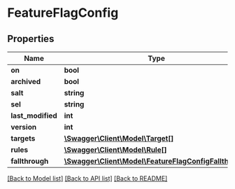 # FeatureFlagConfig

## Properties
Name | Type | Description | Notes
------------ | ------------- | ------------- | -------------
**on** | **bool** |  | [optional] 
**archived** | **bool** |  | [optional] 
**salt** | **string** |  | [optional] 
**sel** | **string** |  | [optional] 
**last_modified** | **int** |  | [optional] 
**version** | **int** |  | [optional] 
**targets** | [**\Swagger\Client\Model\Target[]**](Target.md) |  | [optional] 
**rules** | [**\Swagger\Client\Model\Rule[]**](Rule.md) |  | [optional] 
**fallthrough** | [**\Swagger\Client\Model\FeatureFlagConfigFallthrough**](FeatureFlagConfigFallthrough.md) |  | [optional] 

[[Back to Model list]](../README.md#documentation-for-models) [[Back to API list]](../README.md#documentation-for-api-endpoints) [[Back to README]](../README.md)


